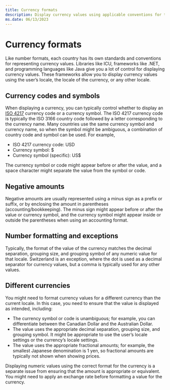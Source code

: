 ```yaml
---
title: Currency formats
description: Display currency values using applicable conventions for the locale.
ms.date: 06/13/2023
---
```


# Currency formats

Like number formats, each country has its own standards and conventions for representing currency values. Libraries like ICU, frameworks like .NET, and programming languages like Java give you a lot of control for displaying currency values. These frameworks allow you to display currency values using the user’s locale, the locale of the currency, or any other locale.

## Currency codes and symbols

When displaying a currency, you can typically control whether to display an [ISO 4217](https://www.iso.org/iso-4217-currency-codes.html) currency code or a currency symbol. The ISO 4217 currency code is typically the ISO 3166 country code followed by a letter corresponding to the currency name. Many countries use the same currency symbol and currency name, so when the symbol might be ambiguous, a combination of country code and symbol can be used. For example,

- ISO 4217 currency code: USD
- Currency symbol: $
- Currency symbol (specific): US$

The currency symbol or code might appear before or after the value, and a space character might separate the value from the symbol or code.

## Negative amounts

Negative amounts are usually represented using a minus sign as a prefix or suffix, or by enclosing the amount in parentheses (accounting/bookkeeping). The minus sign might appear before or after the value or currency symbol, and the currency symbol might appear inside or outside the parentheses when using an accounting format.

## Number formatting and exceptions

Typically, the format of the value of the currency matches the decimal separation, grouping size, and grouping symbol of any numeric value for that locale. Switzerland is an exception, where the dot is used as a decimal separator for currency values, but a comma is typically used for any other values.

## Different currencies

You might need to format currency values for a different currency than the current locale. In this case, you need to ensure that the value is displayed as intended, including:

- The currency symbol or code is unambiguous; for example, you can differentiate between the Canadian Dollar and the Australian Dollar.
- The value uses the appropriate decimal separation, grouping size, and grouping symbol. It might be appropriate to use the user’s locale settings or the currency’s locale settings.
- The value uses the appropriate fractional amounts; for example, the smallest Japanese denomination is 1 yen, so fractional amounts are typically not shown when showing prices.

Displaying numeric values using the correct format for the currency is a separate issue from ensuring that the amount is appropriate or equivalent. You might need to apply an exchange rate before formatting a value for the currency.
